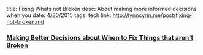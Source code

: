 title: Fixing Whats not Broken
desc: About making more informed decisions when you
date: 4/30/2015
tags: tech
link: http://lynncyrin.me/post/fixing-not-broken.md

### [Making Better Decisions about When to Fix Things that aren't Broken](/post/fixing-not-broken)

